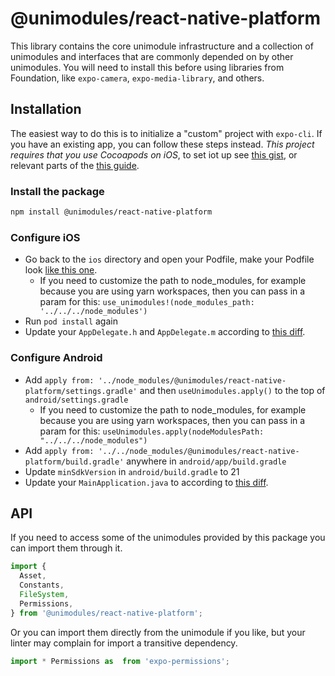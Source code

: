 # @unimodules/react-native-platform

This library contains the core unimodule infrastructure and a collection of unimodules and interfaces that are commonly depended on by other unimodules.
You will need to install this before using libraries from Foundation, like `expo-camera`, `expo-media-library`, and others.

## Installation

The easiest way to do this is to initialize a "custom" project with `expo-cli`. If you have an existing app, you can follow these steps instead.
*This project requires that you use Cocoapods on iOS*, to set iot up see [this gist](https://gist.github.com/brentvatne/b0ea11a36dc423e441b7d36e36eb5a26), or relevant parts of the [this guide](https://facebook.github.io/react-native/docs/integration-with-existing-apps#3-install-cocoapods).

### Install the package

```bash
npm install @unimodules/react-native-platform
```

### Configure iOS

- Go back to the `ios` directory and open your Podfile, make your Podfile look [like this one](https://gist.github.com/brentvatne/6a1dcb32f6ca3d478eed4c7dc8fbdd24).
  - If you need to customize the path to node_modules, for example because you are using yarn workspaces, then you can pass in a param for this: `use_unimodules!(node_modules_path: '../../../node_modules')`
- Run `pod install` again
- Update your `AppDelegate.h` and `AppDelegate.m` according to [this diff](https://gist.github.com/brentvatne/949d9cc3508cc45f54af5196b3ca497b/revisions).

### Configure Android

- Add `apply from: '../node_modules/@unimodules/react-native-platform/settings.gradle'` and then `useUnimodules.apply()` to the top of  `android/settings.gradle`
  - If you need to customize the path to node_modules, for example because you are using yarn workspaces, then you can pass in a param for this: `useUnimodules.apply(nodeModulesPath: "../../../node_modules")`
- Add `apply from: '../../node_modules/@unimodules/react-native-platform/build.gradle'` anywhere in `android/app/build.gradle`
- Update `minSdkVersion` in `android/build.gradle` to 21
- Update your `MainApplication.java` to according to [this diff](https://gist.github.com/brentvatne/eb4606e39d5d5e6a764c16acde82198a/revisions#diff-a2e7ff8a82f1c4be06f8b8163f2afefa).

## API

If you need to access some of the unimodules provided by this package you can import them through it.

```js
import {
  Asset,
  Constants,
  FileSystem,
  Permissions,
} from '@unimodules/react-native-platform';
```

Or you can import them directly from the unimodule if you like, but your linter may complain for import a transitive dependency.

```js
import * Permissions as  from 'expo-permissions';
```
